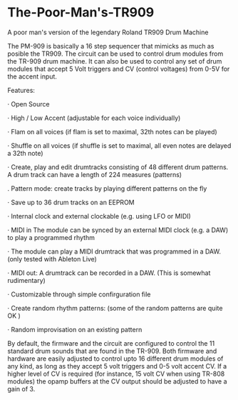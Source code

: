 # The-Poor-Man's-TR909
A poor man's version of the legendary Roland TR909 Drum Machine

The PM-909 is basically a 16 step sequencer that mimicks as much as posible the TR909. The circuit can be used to control drum modules from the TR-909 drum machine. It can also be used to control any set of drum modules that accept 5 Volt triggers and CV (control voltages) from 0-5V for the accent input. 


Features:

·   Open Source

·   High / Low Accent (adjustable for each voice individually)

·   Flam on all voices  (if flam is set to maximal, 32th notes can be played)

·   Shuffle on all voices (if shuffle is set to maximal, all even notes are delayed a 32th note)

·   Create, play and edit drumtracks consisting of 48 different drum patterns. A drum track can have a length of 224 measures (patterns)

.   Pattern mode: create tracks by playing different patterns on the fly

·   Save up to 36 drum tracks on an EEPROM

·   Internal clock and external clockable (e.g. using LFO or MIDI)

·   MIDI in  The module can be synced by an external MIDI clock (e.g. a DAW) to play a programmed rhythm

·   The module can play a MIDI drumtrack that was programmed in a DAW. (only tested with Ableton Live)

·   MIDI out:  A drumtrack can be recorded in a DAW. (This is somewhat rudimentary)

·   Customizable through simple confirguration file

·   Create random rhythm patterns:   (some of the random patterns are quite OK )

·   Random improvisation on an existing pattern


By default, the firmware and the circuit are configured to control the 11 standard drum sounds that are found in the TR-909. Both firmware and hardware are easily adjusted to control upto 16 different drum modules of any kind, as long as they accept 5 volt triggers and 0-5 volt accent CV. If a higher level of CV is required (for instance, 15 volt CV  when using TR-808 modules) the opamp buffers at the CV output should be adjusted to have a gain of 3. 


